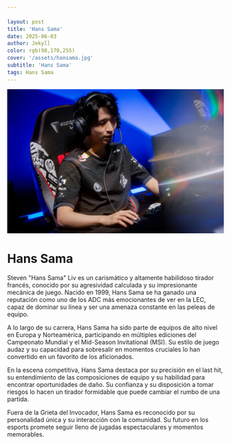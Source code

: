 ```yaml
---

layout: post
title: 'Hans Sama'
date: 2025-06-03
author: Jekyll
color: rgb(98,170,255)
cover: '/assets/hansama.jpg'
subtitle: 'Hans Sama'
tags: Hans Sama
---
```



![Hans Sama](/assets/hansama.jpg)
# Hans Sama

Steven "Hans Sama" Liv es un carismático y altamente habilidoso tirador francés, conocido por su agresividad calculada y su impresionante mecánica de juego. Nacido en 1999, Hans Sama se ha ganado una reputación como uno de los ADC más emocionantes de ver en la LEC, capaz de dominar su línea y ser una amenaza constante en las peleas de equipo.

A lo largo de su carrera, Hans Sama ha sido parte de equipos de alto nivel en Europa y Norteamérica, participando en múltiples ediciones del Campeonato Mundial y el Mid-Season Invitational (MSI). Su estilo de juego audaz y su capacidad para sobresalir en momentos cruciales lo han convertido en un favorito de los aficionados.

En la escena competitiva, Hans Sama destaca por su precisión en el last hit, su entendimiento de las composiciones de equipo y su habilidad para encontrar oportunidades de daño. Su confianza y su disposición a tomar riesgos lo hacen un tirador formidable que puede cambiar el rumbo de una partida.

Fuera de la Grieta del Invocador, Hans Sama es reconocido por su personalidad única y su interacción con la comunidad. Su futuro en los esports promete seguir lleno de jugadas espectaculares y momentos memorables.